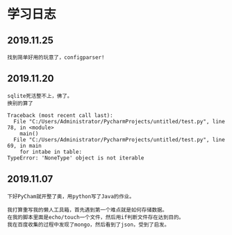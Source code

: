 # 学习日志
## 2019.11.25
```
找到简单好用的玩意了，configparser!
```
## 2019.11.20
```
sqlite死活整不上，佛了。
换别的算了
```
```log
Traceback (most recent call last):
  File "C:/Users/Administrator/PycharmProjects/untitled/test.py", line 78, in <module>
    main()
  File "C:/Users/Administrator/PycharmProjects/untitled/test.py", line 69, in main
    for intabe in table:
TypeError: 'NoneType' object is not iterable
```
## 2019.11.07
```
下好PyCham就开整了奥，用python写了Java的作业。
```
```
我打算重写我的懒人工具箱，首先遇到第一个难点就是如何存储数据。
在我的脚本里面是echo/touch一个文件，然后用if判断文件存在达到目的。
我在百度收集的过程中发现了mongo，然后看到了json，受到了启发。
```
